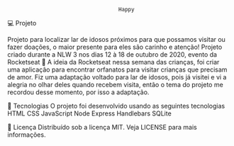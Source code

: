                                        Happy
                                       
💻 Projeto


Projeto para localizar lar de idosos próximos para que possamos visitar ou fazer doações, o maior presente para eles são carinho e atenção!
Projeto criado durante a NLW 3 nos dias 12 à 18 de outubro de 2020, evento da Rocketseat 🚀
A ideia da Rocketseat nessa semana das crianças, foi criar uma aplicação para encontrar orfanatos para visitar crianças que precisam de amor. Fiz uma adaptação voltado para lar de idosos, pois já visitei e vi a alegria no olhar deles quando recebem visita, então o tema do projeto me recordou desse momento, por isso a adaptação.
  

  
🚀 Tecnologias
O projeto foi desenvolvido usando as seguintes tecnologias
HTML
CSS
JavaScript
Node
Express
Handlebars
SQLite
  

  
📂 Licença
Distribuído sob a licença MIT. Veja LICENSE para mais informações.
